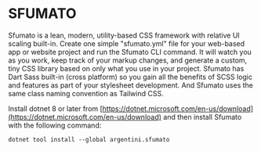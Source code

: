 # SFUMATO

Sfumato is a lean, modern, utility-based CSS framework with relative UI scaling built-in.
Create one simple "sfumato.yml" file for your web-based app or website project and run the Sfumato CLI command.
It will watch you as you work, keep track of your markup changes, and generate a custom, tiny CSS library based on only what you use in your project.
Sfumato has Dart Sass built-in (cross platform) so you gain all the benefits of SCSS logic and features as part of your stylesheet development.
And Sfumato uses the same class naming convention as Tailwind CSS.

Install dotnet 8 or later from [https://dotnet.microsoft.com/en-us/download](https://dotnet.microsoft.com/en-us/download) and then install Sfumato with the following command:

```dotnet tool install --global argentini.sfumato```
